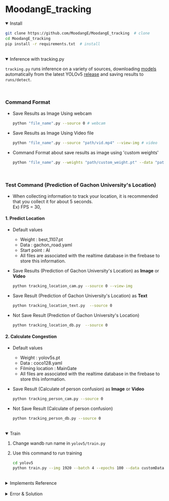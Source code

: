 # MoodangE_tracking

<details open>
<summary>Install</summary>

```bash
git clone https://github.com/MoodangE/MoodangE_tracking  # clone
cd MoodangE_tracking
pip install -r requirements.txt  # install
```

</details>

<br/>


<details open>
<summary>Inference with tracking.py</summary>

`tracking.py` runs inference on a variety of sources,
downloading [models](https://github.com/ultralytics/yolov5/tree/master/models) automatically from the latest
YOLOv5 [release](https://github.com/ultralytics/yolov5/releases) and saving results to `runs/detect`.

<br/>

### Command Format

- Save Results as Image Using webcam

   ```bash
   python "file_name".py --source 0 # webcam
   ```

- Save Results as Image Using Video file

   ```bash
   python "file_name".py --source "path/vid.mp4" --view-img # video
   ```

- Command Format about save results as image using 'custom weights'
   ```bash
   python "file_name".py --weights "path/custom_weight.pt" --data "path/custom_yaml.yaml" --source "path\vide.mp4" --view-img
   ```

<br/>

### Test Command (Prediction of Gachon University's Location)

* When collecting information to track your location, it is recommended that you collect it for about 5 seconds.<br>
  Ex) FPS = 30,

#### 1. Predict Location

- Default values
    - Weight : best_1107.pt
    - Data : gachon_road.yaml
    - Start point : AI
    - All files are associated with the realtime database in the firebase to store this information.

- Save Results (Prediction of Gachon University's Location) as **Image** or **Video**
   ```bash
   python tracking_location_cam.py --source 0 --view-img
   ```

- Save Result (Prediction of Gachon University's Location) as **Text**
   ```bash
   python tracking_location_text.py  --source 0
   ```
  
- Not Save Result (Prediction of Gachon University's Location)
   ```bash
   python tracking_location_db.py  --source 0
   ```

#### 2. Calculate Congestion

- Default values
    - Weight : yolov5s.pt
    - Data : coco128.yaml
    - Filming location : MainGate
    - All files are associated with the realtime database in the firebase to store this information.

- Save Result (Calculate of person confusion) as **Image** or **Video**
   ```bash
   python tracking_person_cam.py --source 0
   ```
- Not Save Result (Calculate of person confusion)
   ```bash
   python tracking_person_db.py --source 0
   ```

</details>

<br/>

<details open>
<summary>Train</summary>

1. Change wandb run name in `yolov5/train.py`


2. Use this command to run training
   ```bash
   cd yolov5
   python train.py --img 1920 --batch 4 --epochs 100 --data customDataset/gachon_road.yaml --cfg models/yolov5s.yaml --weights weights/yolov5s.pt
   ```

</details>

<br/>

<details>
<summary>Implements Reference</summary>

+ [tensorturtle/classy-sort-yolov5](https://github.com/tensorturtle/classy-sort-yolov5) : See How to Configure Two
  Repositories
+ [ultralytics/YOLOv5]( https://github.com/ultralytics/yolov5) : With No Modifications
+ [abewley/SORT](https://github.com/abewley/sort) : With minor Modifications

</details>

<br/>

<details>
<summary>Error & Solution</summary>

1. PyCharm으로 구동해볼 때 classy-sort-yolov5의 ****classy_track****의 58번째 줄의
   **from sort import ***에서 오류가 발생

   **해결책 >** PyCharm 프로젝트 안에서 두개의 프로젝트를 **일반 폴더**가 아닌 **소스** 형태로 바꾸면 정상으로 import 됨

   ![Untitled](asset/error1_1.png)

   **↓** 정상 import 된 화면

   ![Untitled](asset/error1_2.png)
   ####
2. classy-sort-yolov5/yolov5/weights/download_weights.sh의 파일이 정상 작동하지 않아 yolov5s.pt 파일을 정상적으로 다운로드 하지 못함.

   **
   해결책 >** [https://github.com/ultralytics/yolov5/releases/download/v3.1/yolov5s.pt](https://github.com/ultralytics/yolov5/releases/download/v3.1/yolov5s.pt)
   를 통해 yolov5s.pt 파일을 다운로드 한뒤에 classy-sort-yolov5/yolov5/weights에 붙여넣음
   ####

3. (python classy_track.py --source 동영상 경로 --view-img) or  (python classy_track.py —source 0)를 실행시 발생하는 오류 (
   —view—img: 영상, 0: 웹캠)

   ![Untitled](asset/error3_1.png)

   **AttributeError: 'Upsample' object has no attribute 'recompute_scale_factor’라는 오류가 발생함.**

   **해결책 >** 출처 : https://github.com/ultralytics/yolov5/issues/6948
   ~\site-packages\torch\nn\modules\upsampling.py에서 154줄의 `recompute_scale_factor=self.recompute_scale_factor` 를 주석처리하면
   정상 작동

   ![Untitled](asset/error3_2.png)

   **↓** 정상 작동하며 Multiple Object Tracking (MOT)가 되는것을 볼 수 있음

   ![Untitled](asset/error3_3.png)

</details>
